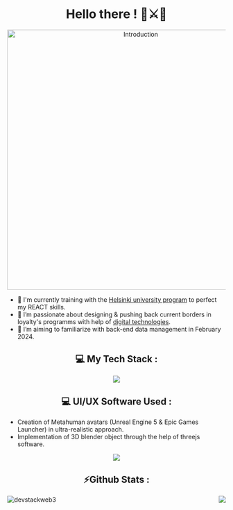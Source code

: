 <h1 align="center">Hello there ! 🥋⚔️🌌</h1>

<p align="center">
    <img width="600" src="https://github.com/devstackweb3/devstackweb3/assets/118926098/7c8015a9-d891-43a1-b1a8-223439b22acc" alt="Introduction">
</p>

* 🔭 I'm currently training with the [Helsinki university program](https://fullstackopen.com/en/part1/a_more_complex_state_debugging_react_apps) to perfect my REACT skills.
* 🌱 I’m passionate about designing & pushing back current borders in loyalty's programms with help of [digital technologies](https://ethereum.org/en/web3).
* 📝 I’m aiming to familiarize with back-end data management in February 2024.

<h2 align="center">💻 My Tech Stack :</h2>

<p align="center">
  <a href="https://skillicons.dev">
    <img src="https://skillicons.dev/icons?i=js,html,css,tailwind,react,nextjs" />
  </a>
</p>

<h2 align="center">💻 UI/UX Software Used :</h2>

* Creation of Metahuman avatars (Unreal Engine 5 & Epic Games Launcher) in ultra-realistic approach.
* Implementation of 3D blender object through the help of threejs software.
<p align="center">
  <a href="https://skillicons.dev">
    <img src="https://skillicons.dev/icons?i=blender,unreal,threejs" />
  </a>
</p>
<h2 align="center">⚡Github Stats :</h2>

<img align="left" alt="devstackweb3" src="https://github-readme-stats.vercel.app/api?username=devstackweb3&show_icons=true&hide_border=true&count_private=true"/>
<img align="right" src="https://github-readme-stats.vercel.app/api/top-langs/?username=devstackweb3&hide=python"/>
